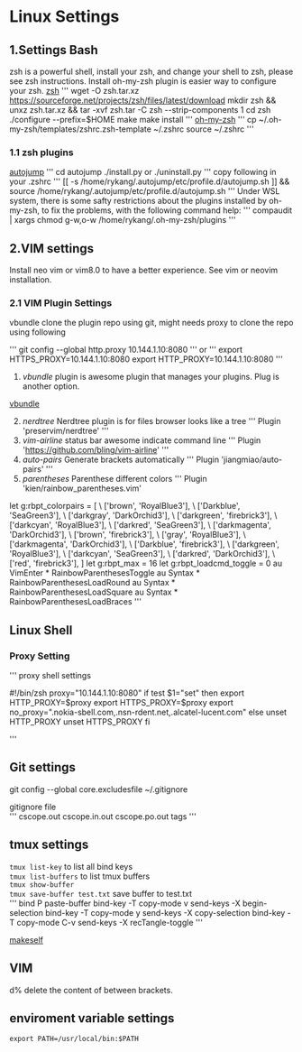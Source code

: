 # Linux Settings
## 1.Settings Bash  

zsh is a powerful shell, install your zsh, and change your shell to zsh, please see zsh instructions. Install oh-my-zsh plugin is easier way to configure your zsh.
[zsh](https://github.com/zsh-users/zsh.git)
'''
wget -O zsh.tar.xz https://sourceforge.net/projects/zsh/files/latest/download
mkdir zsh && unxz zsh.tar.xz && tar -xvf zsh.tar -C zsh --strip-components 1
cd zsh
./configure --prefix=$HOME
make
make install
'''
[oh-my-zsh](git://github.com/robbyrussell/oh-my-zsh.git)
'''
cp ~/.oh-my-zsh/templates/zshrc.zsh-template ~/.zshrc
source ~/.zshrc
'''
### 1.1 zsh plugins
[autojump](git://github.com/wting/autojump.git)
'''
cd autojump
./install.py or ./uninstall.py
'''
copy following in your .zshrc
'''
[[ -s /home/rykang/.autojump/etc/profile.d/autojump.sh ]] && source /home/rykang/.autojump/etc/profile.d/autojump.sh
'''
Under WSL system, there is some safty restrictions about the plugins installed by oh-my-zsh, to fix the problems, with the following command help:
'''
compaudit | xargs chmod g-w,o-w /home/rykang/.oh-my-zsh/plugins
'''
## 2.VIM settings 
Install neo vim or vim8.0 to have a better experience. See vim or neovim installation.
### 2.1 VIM Plugin Settings
vbundle clone the plugin repo using git, might needs proxy to clone the repo using following

'''
git config --global http.proxy 10.144.1.10:8080
'''
or 
'''
export HTTPS_PROXY=10.144.1.10:8080
export HTTP_PROXY=10.144.1.10:8080
'''
1. *vbundle* plugin is awesome plugin that manages your plugins. Plug is another option.

[vbundle](https://github.com/VundleVim/Vundle.vim)

2. *nerdtree* Nerdtree plugin is for files browser looks like a tree
'''
Plugin 'preservim/nerdtree'
'''
3. *vim-airline* status bar awesome indicate command line
'''
Plugin 'https://github.com/bling/vim-airline'
'''
4. *auto-pairs* Generate brackets automatically
'''
Plugin 'jiangmiao/auto-pairs'
'''
5. *parentheses* Parenthese different colors
'''
Plugin 'kien/rainbow_parentheses.vim'

let g:rbpt_colorpairs = [
\ ['brown',       'RoyalBlue3'],
\ ['Darkblue',    'SeaGreen3'],
\ ['darkgray',    'DarkOrchid3'],
\ ['darkgreen',   'firebrick3'],
\ ['darkcyan',    'RoyalBlue3'],
\ ['darkred',     'SeaGreen3'],
\ ['darkmagenta', 'DarkOrchid3'],
\ ['brown',       'firebrick3'],
\ ['gray',        'RoyalBlue3'],
\ ['darkmagenta', 'DarkOrchid3'],
\ ['Darkblue',    'firebrick3'],
\ ['darkgreen',   'RoyalBlue3'],
\ ['darkcyan',    'SeaGreen3'],
\ ['darkred',     'DarkOrchid3'],
\ ['red',         'firebrick3'],
\]
let g:rbpt_max = 16
let g:rbpt_loadcmd_toggle = 0
au VimEnter * RainbowParenthesesToggle
au Syntax * RainbowParenthesesLoadRound
au Syntax * RainbowParenthesesLoadSquare
au Syntax * RainbowParenthesesLoadBraces
'''
## Linux Shell  
### Proxy Setting
''' proxy shell settings

#!/bin/zsh
proxy="10.144.1.10:8080"
if test $1="set"
then
	export HTTP_PROXY=$proxy
	export HTTPS_PROXY=$proxy
	export no_proxy=".nokia-sbell.com,.nsn-rdent.net,.alcatel-lucent.com"
else
	unset HTTP_PROXY
	unset HTTPS_PROXY
fi

'''
## Git settings
git config --global core.excludesfile ~/.gitignore

gitignore file   
'''
cscope.out
cscope.in.out
cscope.po.out
tags
'''
## tmux settings
`tmux list-key` to list all bind keys  
`tmux list-buffers` to list tmux buffers  
`tmux show-buffer`  
`tmux save-buffer test.txt` save buffer to test.txt   
'''
bind P paste-buffer
bind-key -T copy-mode v send-keys -X begin-selection
bind-key -T copy-mode y send-keys -X copy-selection
bind-key -T copy-mode C-v send-keys -X recTangle-toggle
'''

[makeself](https://github.com/megastep/makeself)

## VIM 
d% delete the content of between brackets.

## enviroment variable settings
`export PATH=/usr/local/bin:$PATH`
